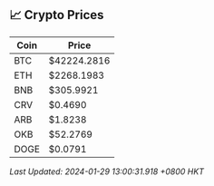## 📈 Crypto Prices

| Coin | Price |
| ---- | ----- |
| BTC | $42224.2816 |
| ETH | $2268.1983 |
| BNB | $305.9921 |
| CRV | $0.4690 |
| ARB | $1.8238 |
| OKB | $52.2769 |
| DOGE | $0.0791 |

_Last Updated: 2024-01-29 13:00:31.918 +0800 HKT_
